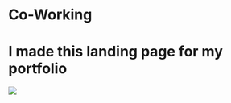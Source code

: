 # Co-Working
<h1>I made this landing page for my portfolio</h1>

<img src="https://github.com/vivek-munjapara/Co-Working/blob/main/Images/vivek-munjapara.github.io_Co-Working_.png">
